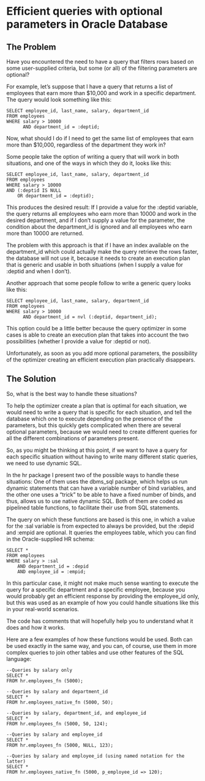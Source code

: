 ﻿# Efficient queries with optional parameters in Oracle Database

## The Problem
Have you encountered the need to have a query that filters rows based on some user-supplied criteria, but some (or all) of the filtering parameters are optional?

For example, let’s suppose that I have a query that returns a list of employees that earn more than $10,000 and work in a specific department. The query would look something like this:

    SELECT employee_id, last_name, salary, department_id
    FROM employees
    WHERE salary > 10000
          AND department_id = :deptid;

Now, what should I do if I need to get the same list of employees that earn more than $10,000,  regardless of the department they work in?

Some people take the option of writing a query that will work in both situations, and one of the ways in which they do it, looks like this:

    SELECT employee_id, last_name, salary, department_id
    FROM employees
    WHERE salary > 10000
    AND (:deptid IS NULL
        OR department_id = :deptid);

This produces the desired result: If I provide a value for the :deptid variable, the query returns all employees who earn more than 10000 and work in the desired department, and if I don’t supply a value for the parameter, the condition about the department_id is ignored and all employees who earn more than 10000 are returned.

The problem with this approach is that if I have an index available on the department_id which could actually make the query retrieve the rows faster, the database will not use it, because it needs to create an execution plan that is generic and usable in both situations (when I supply a value for :deptid and when I don’t).

Another approach that some people follow to write a generic query looks like this:

    SELECT employee_id, last_name, salary, department_id
    FROM employees
    WHERE salary > 10000
          AND department_id = nvl (:deptid, department_id);

This option could be a little better because the query optimizer in some cases is able to create an execution plan that takes into account the two possibilities  (whether I provide a value for :deptid or not).

Unfortunately, as soon as you add more optional parameters, the possibility of the optimizer creating an efficient execution plan practically disappears.

## The Solution
So, what is the best way to handle these situations?

To help the optimizer create a plan that is optimal for each situation, we would need to write a query that is specific for each situation, and tell the database which one to execute depending on the presence of the parameters, but this quickly gets complicated when there are several optional parameters, because we would need to create different queries for all the different combinations of parameters present.

So, as you might be thinking at this point, if we want to have a query for each specific situation without having to write many different static queries, we need to use dynamic SQL.

In the hr package I present two of the possible ways to handle these situations: One of them uses the dbms_sql package, which helps us run dynamic statements that can have a variable number of bind variables, and the other one uses a “trick” to be able to have a fixed number of binds, and thus, allows us to use native dynamic SQL. Both of them are coded as pipelined table functions, to facilitate their use from SQL statements.

The query on which these functions are based is this one, in which a value for the :sal variable is from expected to always be provided, but the :depid and :empid are optional. It queries the employees table, which you can find in the Oracle-supplied HR schema:

    SELECT *
    FROM employees
    WHERE salary > :sal
        AND department_id = :depid
        AND employee_id = :empid;

In this particular case, it might not make much sense wanting to execute the query for a specific department and a specific employee, because you would probably get an efficient response by providing the employee_id only, but this was used as an example of how you could handle situations like this in your real-world scenarios.

The code has comments that will hopefully help you to understand what it does and how it works.

Here are a few examples of how these functions would be used. Both can be used exactly in the same way, and you can, of course, use them in more complex queries to join other tables and use other features of the SQL language:

    --Queries by salary only
    SELECT *
    FROM hr.employees_fn (5000);
    
    --Queries by salary and department_id
    SELECT *
    FROM hr.employees_native_fn (5000, 50);
    
    --Queries by salary, department_id, and employee_id
    SELECT *
    FROM hr.employees_fn (5000, 50, 124);
    
    --Queries by salary and employee_id
    SELECT *
    FROM hr.employees_fn (5000, NULL, 123);
    
    --Queries by salary and employee_id (using named notation for the latter)
    SELECT *
    FROM hr.employees_native_fn (5000, p_employee_id => 120);    

